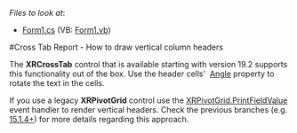 *Files to look at*:

* [Form1.cs](./CS/Form1.cs) (VB: [Form1.vb](./VB/Form1.vb))

#Cross Tab Report - How to draw vertical column headers

The **XRCrossTab** control that is available starting with version 19.2 supports this functionality out of the box. Use the header cells'  [Angle](https://docs.devexpress.com/XtraReports/DevExpress.XtraReports.UI.CrossTab.XRCrossTabCell.Angle?v=19.2) property to rotate the text in the cells.

If you use a legacy **XRPivotGrid** control use the [XRPivotGrid.PrintFieldValue](https://documentation.devexpress.com/) event handler to render vertical headers. Check the previous branches (e.g. [15.1.4+](https://github.com/DevExpress-Examples/Reporting_xrpivotgrid-how-to-draw-vertical-column-headers-t226849/tree/15.1.4+)) for more details regarding this approach.
